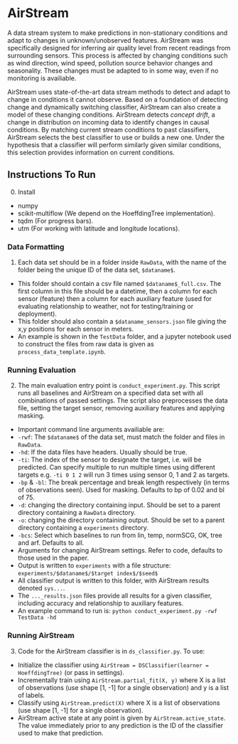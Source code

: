# AirStream
A data stream system to make predictions in non-stationary conditions and adapt to changes in unknown/unobserved features.
AirStream was specifically designed for inferring air quality level from recent readings from surrounding sensors.
This process is affected by changing conditions such as wind direction, wind speed, pollution source behavior changes and seasonality.
These changes must be adapted to in some way, even if no monitoring is availiable.

AirStream uses state-of-the-art data stream methods to detect and adapt to change in conditions it cannot observe.
Based on a foundation of detecting change and dynamically switching classifier, AirStream can also create a model of these changing conditions.
AirStream detects _concept drift_, a change in distribution on incoming data to identify changes in causal conditions.
By matching current stream conditions to past classifiers, AirStream selects the best classifier to use or builds a new one.
Under the hypothesis that a classifier will perform similarly given similar conditions, this selection provides information on current conditions.

## Instructions To Run
0. Install 
 - numpy
 - scikit-multiflow (We depend on the HoeffdingTree implementation).
 - tqdm (For progress bars).
 - utm (For working with latitude and longitude locations).

### Data Formatting
1. Each data set should be in a folder inside `RawData`, with the name of the folder being the unique ID of the data set, `$dataname$`.
 - This folder should contain a csv file named `$dataname$_full.csv`. The first column in this file should be a datetime, then a column for each sensor (feature) then a column for each auxiliary feature (used for evaluating relationship to weather, not for testing/training or deployment).
 - This folder should also contain a `$dataname_sensors.json` file giving the x,y positions for each sensor in meters.
 - An example is shown in the `TestData` folder, and a jupyter notebook used to construct the files from raw data is given as `process_data_template.ipynb`.

### Running Evaluation
2. The main evaluation entry point is `conduct_experiment.py`. This script runs all baselines and AirStream on a specified data set with all combinations of passed settings. The script also preprocesses the data file, setting the target sensor, removing auxiliary features and applying masking.
 - Important command line arguments availiable are:
  - `-rwf`: The `$dataname$` of the data set, must match the folder and files in `RawData`.
  - `-hd`: If the data files have headers. Usually should be true.
  - `-ti`: The index of the sensor to designate the target, i.e. will be predicted. Can specify multiple to run multiple times using different targets e.g. `-ti 0 1 2` will run 3 times using sensor 0, 1 and 2 as targets.
  - `-bp` & `-bl`: The break percentage and break length respectively (in terms of observations seen). Used for masking. Defaults to bp of 0.02 and bl of 75.
  - `-d`: changing the directory containing input. Should be set to a parent directory containing a `RawData` directory.
  - `-o`: changing the directory containing output. Should be set to a parent directory containing a `experiments` directory.
  - `-bcs`: Select which baselines to run from lin, temp, normSCG, OK, tree and arf. Defaults to all.
  - Arguments for changing AirStream settings. Refer to code, defaults to those used in the paper.
  - Output is written to `experiments` with a file structure: `experiments/$dataname$/$target index$/$seed$`
  - All classifier output is written to this folder, with AirStream results denoted `sys...`.
  - The `..._results.json` files provide all results for a given classifier, including accuracy and relationship to auxiliary features.
  - An example command to run is: `python conduct_experiment.py -rwf TestData -hd`

### Running AirStream
3. Code for the AirStream classifier is in `ds_classifier.py`. To use:
 - Initialize the classifier using `AirStream = DSClassifier(learner = HoeffdingTree)` (or pass in settings).
 - Incrementally train using `AirStream.partial_fit(X, y)` where X is a list of observations (use shape [1, -1] for a single observation) and y is a list of labels.
 - Classify using `AirStream.predict(X)` where X is a list of observations (use shape [1, -1] for a single observation).
 - AirStream active state at any point is given by `AirStream.active_state`. The value immediately prior to any prediction is the ID of the classifier used to make that prediction.



